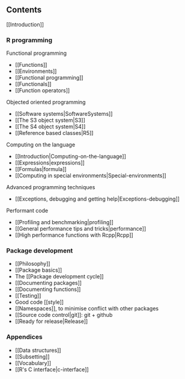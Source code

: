 ## Contents

[[Introduction]]

### R programming

Functional programming
  * [[Functions]]
  * [[Environments]]
  * [[Functional programming]]
  * [[Functionals]]
  * [[Function operators]]

Objected oriented programming
  * [[Software systems|SoftwareSystems]]
  * [[The S3 object system|S3]]
  * [[The S4 object system|S4]]
  * [[Reference based classes|R5]]

Computing on the language
  * [[Introduction|Computing-on-the-language]]
  * [[Expressions|expressions]]
  * [[Formulas|formula]]
  * [[Computing in special environments|Special-environments]]

Advanced programming techniques
  * [[Exceptions, debugging and getting help|Exceptions-debugging]]

Performant code
  * [[Profiling and benchmarking|profiling]]
  * [[General performance tips and tricks|performance]]
  * [[High performance functions with Rcpp|Rcpp]]

### Package development

  * [[Philosophy]]
  * [[Package basics]]
  * The [[Package development cycle]]
  * [[Documenting packages]]
  * [[Documenting functions]]
  * [[Testing]]
  * Good code [[style]]
  * [[Namespaces]], to minimise conflict with other packages
  * [[Source code control|git]]: git + github
  * [[Ready for release|Release]]

### Appendices

* [[Data structures]]
* [[Subsetting]]
* [[Vocabulary]]
* [[R's C interface|c-interface]]
